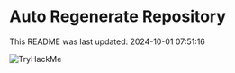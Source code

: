 # Auto Regenerate Repository

This README was last updated: 2024-10-01 07:51:16

 ![TryHackMe](https://tryhackme.com/badge/533634)